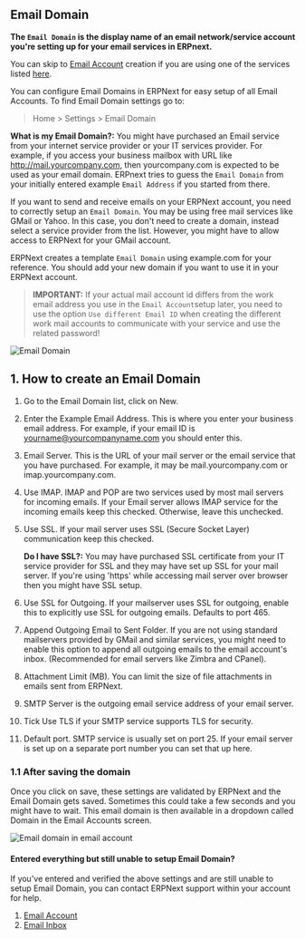 ## Email Domain

**The `Email Domain` is the display name of an email network/service account you're setting up for your email services in ERPnext.**

You can skip to [Email Account](https://docs.erpnext.com/docs/v13/user/manual/en/setting-up/email/email-account) creation if you are using one of the services listed [here](https://docs.erpnext.com/docs/v13/user/manual/en/setting-up/email/email-inbox#2-create-an-email-domain).

You can configure Email Domains in ERPNext for easy setup of all Email Accounts. To find Email Domain settings go to:

> Home > Settings > Email Domain

**What is my Email Domain?:** You might have purchased an Email service from your internet service provider or your IT services provider. For example, if you access your business mailbox with URL like http://mail.yourcompany.com, then yourcompany.com is expected to be used as your email domain. ERPnext tries to guess the `Email Domain` from your initially entered example `Email Address` if you started from there.

If you want to send and receive emails on your ERPNext account, you need to correctly setup an `Email Domain`. You may be using free mail services like GMail or Yahoo. In this case, you don't need to create a domain, instead select a service provider from the list. However, you might have to allow access to ERPNext for your GMail account.

ERPNext creates a template `Email Domain` using example.com for your reference. You should add your new domain if you want to use it in your ERPNext account.

> **IMPORTANT:** If your actual mail account id differs from the work email address you use in the `Email Account`setup later, you need to use the option `Use different Email ID` when creating the different work mail accounts to communicate with your service and use the related password!

![Email Domain](https://docs.erpnext.com/files/email-domain.png)

## 1\. How to create an Email Domain

1.  Go to the Email Domain list, click on New.
2.  Enter the Example Email Address. This is where you enter your business email address. For example, if your email ID is yourname@yourcompanyname.com you should enter this.
3.  Email Server. This is the URL of your mail server or the email service that you have purchased. For example, it may be mail.yourcompany.com or imap.yourcompany.com.
4.  Use IMAP. IMAP and POP are two services used by most mail servers for incoming emails. If your Email server allows IMAP service for the incoming emails keep this checked. Otherwise, leave this unchecked.
    
5.  Use SSL. If your mail server uses SSL (Secure Socket Layer) communication keep this checked.
    
    **Do I have SSL?:** You may have purchased SSL certificate from your IT service provider for SSL and they may have set up SSL for your mail server. If you're using 'https' while accessing mail server over browser then you might have SSL setup.
    
6.  Use SSL for Outgoing. If your mailserver uses SSL for outgoing, enable this to explicitly use SSL for outgoing emails. Defaults to port 465.
    
7.  Append Outgoing Email to Sent Folder. If you are not using standard mailservers provided by GMail and similar services, you might need to enable this option to append all outgoing emails to the email account's inbox. (Recommended for email servers like Zimbra and CPanel).
    
8.  Attachment Limit (MB). You can limit the size of file attachments in emails sent from ERPNext.
    
9.  SMTP Server is the outgoing email service address of your email server.
    
10.  Tick Use TLS if your SMTP service supports TLS for security.
    
11.  Default port. SMTP service is usually set on port 25. If your email server is set up on a separate port number you can set that up here.
    

### 1.1 After saving the domain

Once you click on save, these settings are validated by ERPNext and the Email Domain gets saved. Sometimes this could take a few seconds and you might have to wait. This email domain is then available in a dropdown called Domain in the Email Accounts screen.

![Email domain in email account](https://docs.erpnext.com/files/email-domain1.png)

#### Entered everything but still unable to setup Email Domain?

If you've entered and verified the above settings and are still unable to setup Email Domain, you can contact ERPNext support within your account for help.

1.  [Email Account](https://docs.erpnext.com/docs/v13/user/manual/en/setting-up/email/email-account)
2.  [Email Inbox](https://docs.erpnext.com/docs/v13/user/manual/en/setting-up/email/email-inbox)